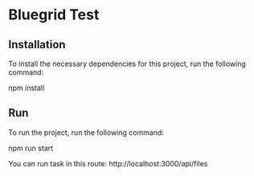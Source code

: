 # Bluegrid Test

## Installation

To install the necessary dependencies for this project, run the following command:

npm install

## Run

To run the project, run the following command:

npm run start

You can run task in this route: http://localhost:3000/api/files